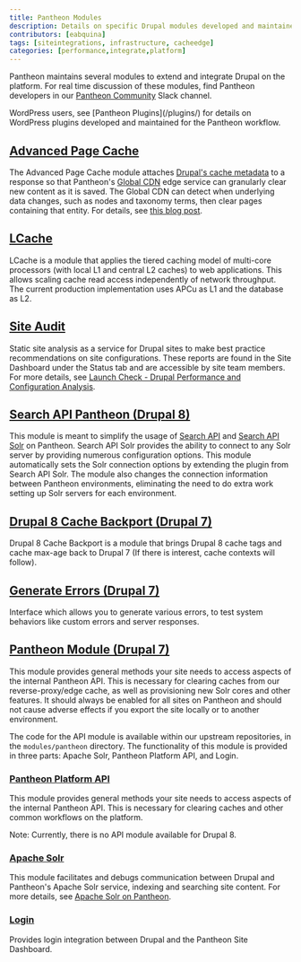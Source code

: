 ```yaml
---
title: Pantheon Modules
description: Details on specific Drupal modules developed and maintained for the Pantheon Website Management Platform workflow.
contributors: [eabquina]
tags: [siteintegrations, infrastructure, cacheedge]
categories: [performance,integrate,platform]
---
```

Pantheon maintains several modules to extend and integrate Drupal on the platform. For real time discussion of these modules, find Pantheon developers in our [Pantheon Community](/pantheon-community/) Slack channel.

<Alert title="Note" type="info">
WordPress users, see [Pantheon Plugins](/plugins/) for details on WordPress plugins developed and maintained for the Pantheon workflow.
</Alert>

## [Advanced Page Cache](https://www.drupal.org/project/pantheon_advanced_page_cache)
The Advanced Page Cache module attaches [Drupal's cache metadata](https://www.drupal.org/docs/8/api/cache-api/cache-api) to a response so that Pantheon's [Global CDN](/global-cdn/) edge service can granularly clear new content as it is saved. The Global CDN can detect when underlying data changes, such as nodes and taxonomy terms, then clear pages containing that entity. For details, see [this blog post](https://pantheon.io/blog/pantheon-advanced-page-cache-drupal-cache-metadata-global-cdn).


## [LCache](https://www.drupal.org/project/lcache)
LCache is a module that applies the tiered caching model of multi-core processors (with local L1 and central L2 caches) to web applications. This allows scaling cache read access independently of network throughput. The current production implementation uses APCu as L1 and the database as L2.

## [Site Audit](https://www.drupal.org/project/site_audit)
Static site analysis as a service for Drupal sites to make best practice recommendations on site configurations. These reports are found in the Site Dashboard under the Status tab and are accessible by site team members. For more details, see [Launch Check - Drupal Performance and Configuration Analysis](/drupal-launch-check/).

## [Search API Pantheon (Drupal 8)](https://www.drupal.org/project/search_api_pantheon)
This module is meant to simplify the usage of [Search API](https://www.drupal.org/project/search_api) and [Search API Solr](https://www.drupal.org/project/search_api_solr) on Pantheon. Search API Solr provides the ability to connect to any Solr server by providing numerous configuration options. This module automatically sets the Solr connection options by extending the plugin from Search API Solr. The module also changes the connection information between Pantheon environments, eliminating the need to do extra work setting up Solr servers for each environment.

## [Drupal 8 Cache Backport (Drupal 7)](https://www.drupal.org/project/d8cache)
Drupal 8 Cache Backport is a module that brings Drupal 8 cache tags and cache max-age back to Drupal 7 (If there is interest, cache contexts will follow).

## [Generate Errors (Drupal 7)](https://www.drupal.org/project/generate_errors)
Interface which allows you to generate various errors, to test system behaviors like custom errors and server responses.

## [Pantheon Module (Drupal 7)](https://github.com/pantheon-systems/drops-7/tree/master/modules/pantheon)
This module provides general methods your site needs to access aspects of the internal Pantheon API. This is necessary for clearing caches from our reverse-proxy/edge cache, as well as provisioning new Solr cores and other features. It should always be enabled for all sites on Pantheon and should not cause adverse effects if you export the site locally or to another environment.

The code for the API module is available within our upstream repositories, in the `modules/pantheon` directory. The functionality of this module is provided in three parts: Apache Solr, Pantheon Platform API, and Login.

### [Pantheon Platform API](https://github.com/pantheon-systems/drops-7/blob/master/modules/pantheon/pantheon_api/pantheon_api.info)
This module provides general methods your site needs to access aspects of the internal Pantheon API. This is necessary for clearing caches and other common workflows on the platform.

Note: Currently, there is no API module available for Drupal 8.

### [Apache Solr](https://github.com/pantheon-systems/drops-7/tree/master/modules/pantheon/pantheon_apachesolr)
This module facilitates and debugs communication between Drupal and Pantheon's Apache Solr service, indexing and searching site content. For more details, see [Apache Solr on Pantheon](/solr/).

### [Login](https://github.com/pantheon-systems/drops-7/tree/master/modules/pantheon/pantheon_login)
Provides login integration between Drupal and the Pantheon Site Dashboard.
